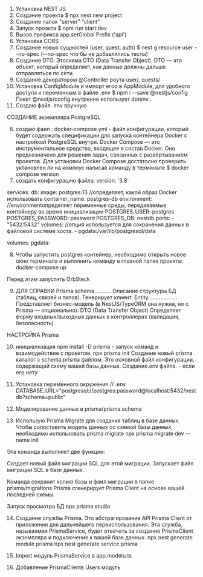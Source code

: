 1. Установка NEST JS
2. Создание проекта  $ npx nest new project
3. Создание папок "server" "client"
4. Запуск проэкта  $ npm run start:dev
5. Вызов префикса app.setGlobal Prefix ('api')
6. Установка CORS
7. Создание новых сущностей (user, quest, auth) $ nest g resource user --no-spec (--no-spec что бы не добавлялись тесты)
8. Создание DTO. Этосхема DTO (Data Transfer Object). DTO — это объект, который определяет, как данные должны дальше отправляться по сети.
9. Создание декоратором @Controller роута user/, quests/
10. Установка ConfigModule и импорт егоо в AppModule, для удобного доступа к переменным в файле .env
   $ npm i --save @nestjs/config
   Пакет @nestjs/config внутренне использует dotenv .
11. Создаю файл .env вручную

СОЗДАНИЕ  экземпляра PostgreSQL

6. создаю фаил : docker-compose.yml - файл конфигурации, который будет содержать спецификации для запуска контейнера Docker с настройкой PostgreSQL внутри.
Docker Compose — это инструментальное средство, входящее в состав Docker. Оно предназначено для решения задач, связанных с развёртыванием проектов.
Для установки Docker Compose достатосно проверить уктановлен ли на компоус написав команду 
в терминале $ docker compose version
7. создать конфигурацию файла: 
version: '3.8'

services:
  db:
    image: postgres:13 //определяет, какой образ Docker использовать
    container_name: postgres-db
    environment: //environmentопределяет переменные среды, передаваемые контейнеру во время инициализации
      POSTGRES_USER: postgres
      POSTGRES_PASSWORD: password
      POSTGRES_DB: nestdb
    ports:
      - "5432:5432"
    volumes: //опция используется для сохранения данных в файловой системе хоста.
      - pgdata:/var/lib/postgresql/data

volumes:
  pgdata:

8. Чтобы запустить postgres контейнер, необходимо открыть новое окно терминала и выполнить команду в главной папке проекта:
docker-compose up

Перед этим запустить OrbSteck

9. ДЛЯ СПРАВКИ
Prisma schema...........	Описание структуры БД (таблиц, связей и типов). Генерирует клиент.
Entity...................	Представляет бизнес-модель (в NestJS/TypeORM она нужна, но с Prisma — опционально).
DTO (Data Transfer Object)	Определяет форму входных/выходных данных в контроллерах (валидация, безопасность).

НАСТРОЙКА Prisma

10. инициализация 
npm install -D prisma  - запуск команд и взаимодействие с проектом.
npx prisma init
Создание новый prisma каталог с schema.prisma файлом. Это основной файл конфигурации, содержащий схему вашей базы данных. 
Создание.env файла. - если его нету

11. Установка переменного окружения
// .env
DATABASE_URL="postgresql://postgres:password@localhost:5432/nestdb?schema=public"

12. Моделирование данных в prisma/prisma.schema

13. Использую Prisma Migrate для создания таблиц в базе данных.
Чтобы сопоставить модель данных со схемой базы данных, необходимо использовать prisma migrate
npx prisma migrate dev --name init

Эта команда выполняет две функции:

Создает новый файл миграции SQL для этой миграции.
Запускает файл миграции SQL в базе данных.

Команда сохранит копию базы и фаил миграции в папке prisma/migrations
Prisma сгенерирует Prisma Client на основе вашей последней схемы.

Запуск просмотра БД 
npx prisma studio


14. Создание службы Prisma. Это абстрагирование API Prisma Client от приложения для дальнейшего переиспользования.
Эта служба, называемая PrismaService, будет отвечать за создание PrismaClient экземпляра и подключение к вашей базе данных.
npx nest generate module prisma
npx nest generate service prisma

15. Import модуль PrismaService в app.modelu.ts

14. Добавление PrismaClientв Users модуль
